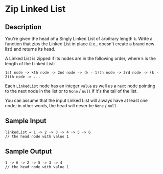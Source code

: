 # Zip Linked List

## Description
You're given the head of a Singly Linked List of arbitrary length `k`. Write a function that zips the Linked List in place (i.e., doesn't create a brand new list) and returns its head.

A Linked List is zipped if its nodes are in the following order, where `k` is the length of the Linked List:
```
1st node -> kth node -> 2nd node -> (k - 1)th node -> 3rd node -> (k - 2)th node -> ...
```

Each `LinkedList` node has an integer `value` as well as a `next` node pointing to the next node in the list or to `None` / `null` if it's the tail of the list.

You can assume that the input Linked List will always have at least one node; in other words, the head will never be `None` / `null`.

## Sample Input
```
linkedList = 1 -> 2 -> 3 -> 4 -> 5 -> 6 
// the head node with value 1
```

## Sample Output
```
1 -> 6 -> 2 -> 5 -> 3 -> 4
// the head node with value 1
```